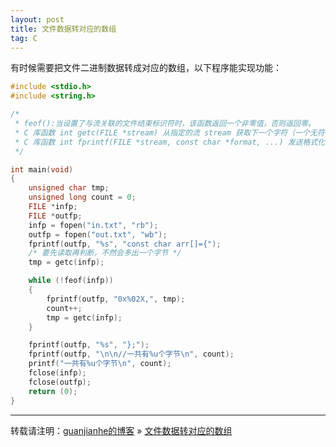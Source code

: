 ```yaml
---
layout: post
title: 文件数据转对应的数组
tag: C
---
```


有时候需要把文件二进制数据转成对应的数组，以下程序能实现功能：

```c
#include <stdio.h>
#include <string.h>

/*
 * feof():当设置了与流关联的文件结束标识符时，该函数返回一个非零值，否则返回零。
 * C 库函数 int getc(FILE *stream) 从指定的流 stream 获取下一个字符（一个无符号字符），并把位置标识符往前移动。
 * C 库函数 int fprintf(FILE *stream, const char *format, ...) 发送格式化输出到流 stream 中。
 */

int main(void)
{
    unsigned char tmp;
    unsigned long count = 0;
    FILE *infp;
    FILE *outfp;
    infp = fopen("in.txt", "rb");
    outfp = fopen("out.txt", "wb");
    fprintf(outfp, "%s", "const char arr[]={");
    /* 要先读取再判断，不然会多出一个字节 */
    tmp = getc(infp);

    while (!feof(infp))
    {
        fprintf(outfp, "0x%02X,", tmp);
        count++;
        tmp = getc(infp);
    }

    fprintf(outfp, "%s", "};");
    fprintf(outfp, "\n\n//一共有%u个字节\n", count);
    printf("一共有%u个字节\n", count);
    fclose(infp);
    fclose(outfp);
    return (0);
}
```

---

转载请注明：[guanjianhe的博客](https://guanjianhe.github.io/) » [文件数据转对应的数组](https://guanjianhe.github.io/2020/03/filedata2arr/)
